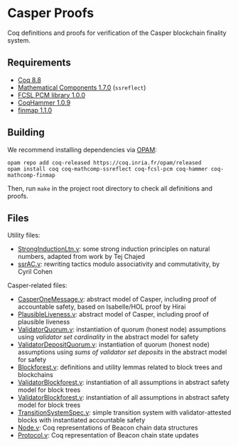 Casper Proofs
=============

Coq definitions and proofs for verification of the Casper blockchain finality system.

Requirements
------------

* [Coq 8.8](https://coq.inria.fr)
* [Mathematical Components 1.7.0](http://math-comp.github.io/math-comp/) (`ssreflect`)
* [FCSL PCM library 1.0.0](https://github.com/imdea-software/fcsl-pcm)
* [CoqHammer 1.0.9](https://github.com/lukaszcz/coqhammer)
* [finmap 1.1.0](https://github.com/math-comp/finmap)

Building
--------

We recommend installing dependencies via [OPAM](http://opam.ocaml.org/doc/Install.html):

```
opam repo add coq-released https://coq.inria.fr/opam/released
opam install coq coq-mathcomp-ssreflect coq-fcsl-pcm coq-hammer coq-mathcomp-finmap
```

Then, run `make` in the project root directory to check all definitions and proofs.


Files
------

Utility files:

- [StrongInductionLtn.v](Core/StrongInductionLtn.v): some strong induction principles on natural numbers, adapted from work by Tej Chajed
- [ssrAC.v](Core/ssrAC.v): rewriting tactics modulo associativity and commutativity, by Cyril Cohen

Casper-related files:

- [CasperOneMessage.v](Core/CasperOneMessage.v): abstract model of Casper, including proof of accountable safety, based on Isabelle/HOL proof by Hirai
- [PlausibleLiveness.v](Core/PlausibleLiveness.v): abstract model of Casper, including proof of plausible liveness
- [ValidatorQuorum.v](Core/ValidatorQuorum.v): instantiation of quorum (honest node) assumptions using _validator set cardinality_ in the abstract model for safety
- [ValidatorDepositQuorum.v](Core/ValidatorDepositQuorum.v): instantiation of quorum (honest node) assumptions using _sums of validator set deposits_ in the abstract model for safety
- [Blockforest.v](Core/Blockforest.v): definitions and utility lemmas related to block trees and blockchains
- [ValidatorBlockforest.v](Core/ValidatorBlockforest.v): instantiation of all assumptions in abstract safety model for block trees
- [ValidatorBlockforest.v](Core/ValidatorBlockforest.v): instantiation of all assumptions in abstract safety model for block trees
- [TransitionSystemSpec.v](Core/TransitionSystemSpec.v): simple transition system with validator-attested blocks with instantiated accountable safety
- [Node.v](Core/Node.v): Coq representations of Beacon chain data structures
- [Protocol.v](Core/Protocol.v): Coq representation of Beacon chain state updates

